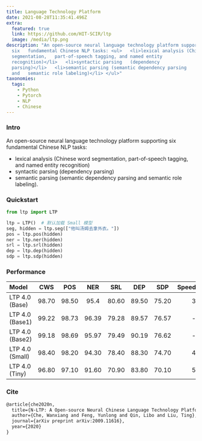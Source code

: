 ```yaml
---
title: Language Technology Platform
date: 2021-08-28T11:35:41.496Z
extra:
  featured: true
  link: https://github.com/HIT-SCIR/ltp
  image: /media/ltp.png
description: "An open-source neural language technology platform supporting
  six   fundamental Chinese NLP tasks: <ul>   <li>lexical analysis (Chinese word
  segmentation,   part-of-speech tagging, and named entity
  recognition)</li>   <li>syntactic parsing   (dependency
  parsing)</li>   <li>semantic parsing (semantic dependency parsing
  and   semantic role labeling)</li> </ul>"
taxonomies:
  tags:
    - Python
    - Pytorch
    - NLP
    - Chinese
---
```

### Intro
An open-source neural language technology platform supporting six fundamental Chinese NLP tasks:

+ lexical analysis (Chinese word segmentation, part-of-speech tagging, and named entity recognition)
+ syntactic parsing (dependency parsing)
+ semantic parsing (semantic dependency parsing and semantic role labeling). 

### Quickstart

```python
from ltp import LTP

ltp = LTP()  # 默认加载 Small 模型
seg, hidden = ltp.seg(["他叫汤姆去拿外衣。"])
pos = ltp.pos(hidden)
ner = ltp.ner(hidden)
srl = ltp.srl(hidden)
dep = ltp.dep(hidden)
sdp = ltp.sdp(hidden)
```

### Performance

|       Model       | CWS  | POS  | NER | SRL | DEP | SDP | Speed(Sents/S) |
| :-------------- | :---: | :---: | :------: | :------: | :------: | :------: | :--------: |
| LTP 4.0 (Base)   | 98.70  | 98.50  |   95.4   |   80.60   |   89.50   |   75.20   |   39.12    |
| LTP 4.0 (Base1)  | 99.22 | 98.73 |  96.39   |  79.28   |  89.57   |  76.57   |   --.--    |
| LTP 4.0 (Base2)  | 99.18 | 98.69 |  95.97   |  79.49   |  90.19   |  76.62   |   --.--    |
| LTP 4.0 (Small)  | 98.40  | 98.20  |   94.30   |   78.40   |   88.30   |   74.70   |   43.13    |
|  LTP 4.0 (Tiny)  | 96.80  | 97.10  |   91.60   |   70.90   |   83.80   |   70.10   |   53.22    |

### Cite

```latex
@article{che2020n,
  title={N-LTP: A Open-source Neural Chinese Language Technology Platform with Pretrained Models},
  author={Che, Wanxiang and Feng, Yunlong and Qin, Libo and Liu, Ting},
  journal={arXiv preprint arXiv:2009.11616},
  year={2020}
}
```
